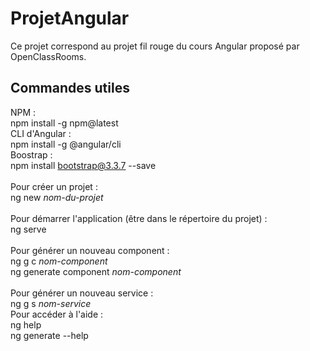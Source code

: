 # ProjetAngular

Ce projet correspond au projet fil rouge du cours Angular proposé par OpenClassRooms.

## Commandes utiles
NPM : <br />
npm install -g npm@latest <br />
CLI d'Angular :<br />
npm install -g @angular/cli <br />
Boostrap :<br />
npm install bootstrap@3.3.7 --save<br />
<br />
Pour créer un projet :<br />
ng new *nom-du-projet*<br />
<br />
Pour démarrer l'application (être dans le répertoire du projet) :<br />
ng serve<br />
<br />
Pour générer un nouveau component :<br />
ng g c *nom-component*<br />
ng generate component *nom-component*<br />
<br />
Pour générer un nouveau service : <br />
ng g s *nom-service*<br />
Pour accéder à l'aide :<br />
ng help<br />
ng generate --help<br />


